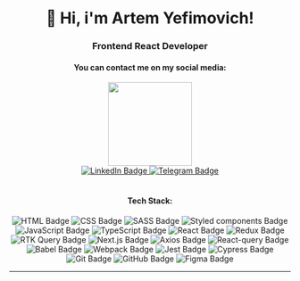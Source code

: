 <h1 align="center">👋 Hi, i'm Artem Yefimovich!</h1>


<h3 align="center">Frontend React Developer</h3>

<h4 align="center">You can contact me on my social media:</h4>

<div id="header" align="center">
  <img src="https://media.giphy.com/media/xT1Ra12a03lcpJf5C0/giphy.gif" width="150"/>
</div>

<div id="badges"  align="center">
  <a href="https://www.linkedin.com/in/artem-yefimovich/">
    <img src="https://img.shields.io/badge/LinkedIn-blue?style=for-the-badge&logo=linkedin&logoColor=white" alt="LinkedIn Badge"/>
  </a>
  <a href="https://www.t.me/repmacrypn">
    <img src="https://img.shields.io/badge/Telegram-blue?style=for-the-badge&logo=telegram&logoColor=white" alt="Telegram Badge"/>
  </a>
</div>

</br>
<h4 align="center">Tech Stack:</h4>

<div align="center">
  <img src="https://img.shields.io/badge/HTML-333?style=for-the-badge&logo=HTML5" alt="HTML Badge"/>
  <img src="https://img.shields.io/badge/CSS-333?style=for-the-badge&logo=CSS3" alt="CSS Badge"/>
  <img src="https://img.shields.io/badge/SASS-333?style=for-the-badge&logo=SASS" alt="SASS Badge"/>
  <img src="https://img.shields.io/badge/Styled components-333?style=for-the-badge&logo=styledcomponents" alt="Styled components Badge"/>
  <img src="https://img.shields.io/badge/JavaScript-333?style=for-the-badge&logo=JavaScript" alt="JavaScript Badge"/>
  <img src="https://img.shields.io/badge/TypeScript-333?style=for-the-badge&logo=TypeScript" alt="TypeScript Badge"/>
  <img src="https://img.shields.io/badge/React-333?style=for-the-badge&logo=React" alt="React Badge"/>
  <img src="https://img.shields.io/badge/Redux-333?style=for-the-badge&logo=Redux&logoColor=white" alt="Redux Badge"/>
  <img src="https://img.shields.io/badge/-RTK%20Query-333?style=for-the-badge&logo=react%20query&logoColor=white" alt="RTK Query Badge"/>
  <img src="https://img.shields.io/badge/Next-333?style=for-the-badge&logo=next.js" alt="Next.js Badge"/>
  <img src="https://img.shields.io/badge/Axios-333?style=for-the-badge&logo=axios" alt="Axios Badge"/>
  <img src="https://img.shields.io/badge/React-query-333?style=for-the-badge&logo=reactquery" alt="React-query Badge"/>
  <img src="https://img.shields.io/badge/Babel-333?style=for-the-badge&logo=babel" alt="Babel Badge"/>
  <img src="https://img.shields.io/badge/Webpack-333?style=for-the-badge&logo=Webpack" alt="Webpack Badge"/>
  <img src="https://img.shields.io/badge/Jest-333?style=for-the-badge&logo=jest" alt="Jest Badge"/>
  <img src="https://img.shields.io/badge/Cypress-333?style=for-the-badge&logo=cypress" alt="Cypress Badge"/>
  <img src="https://img.shields.io/badge/Git-333?style=for-the-badge&logo=Git" alt="Git Badge"/>
  <img src="https://img.shields.io/badge/GitHub-333?style=for-the-badge&logo=GitHub" alt="GitHub Badge"/>
  <img src="https://img.shields.io/badge/Figma-333?style=for-the-badge&logo=Figma" alt="Figma Badge"/>
 </div> 

<hr>
